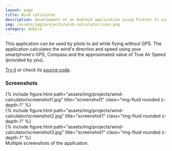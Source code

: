 ```yaml
---
layout: page
title: Wind Calculator
description: Development of an Android application using Flutter to aid pilots while flying without GPS
img: /assets/img/projects/wind-calculator/icon.png
category: mobile
---
```


This application can be used by pilots to aid while flying without GPS. The application calculates the wind's direction and speed using your smartphone's GPS, Compass and the approximated value of True Air Speed (provided by you).

[Try it](https://play.google.com/store/apps/details?id=com.afonsoraposo.wind_calculator) or check its [source code](https://github.com/afonsocraposo/wind_calculator).

### Screenshots

<div class="row">
    <div class="col-sm mt-3 mt-md-0">
        {% include figure.html path="assets/img/projects/wind-calculator/screenshot1.jpg" title="screenshot1" class="img-fluid rounded z-depth-1" %}
    </div>
    <div class="col-sm mt-3 mt-md-0">
        {% include figure.html path="assets/img/projects/wind-calculator/screenshot2.jpg" title="screenshot1" class="img-fluid rounded z-depth-1" %}
    </div>
    <div class="col-sm mt-3 mt-md-0">
        {% include figure.html path="assets/img/projects/wind-calculator/screenshot3.jpg" title="screenshot1" class="img-fluid rounded z-depth-1" %}
    </div>
</div>
<div class="caption">
    Multiple screenshots of the application.
</div>
